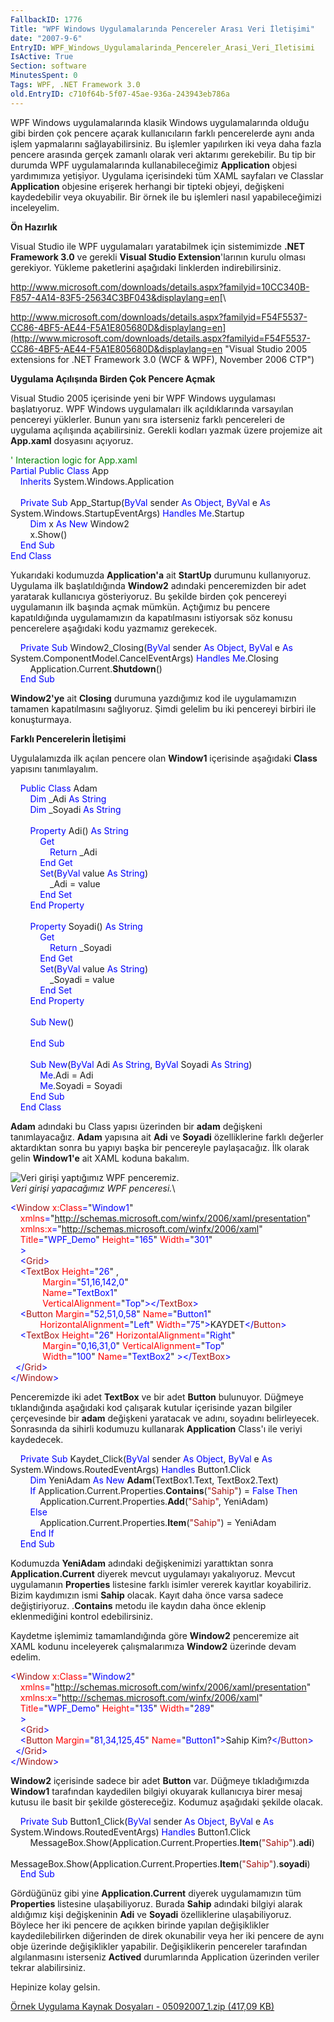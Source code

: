 ```yaml
---
FallbackID: 1776
Title: "WPF Windows Uygulamalarında Pencereler Arası Veri İletişimi"
date: "2007-9-6"
EntryID: WPF_Windows_Uygulamalarinda_Pencereler_Arasi_Veri_Iletisimi
IsActive: True
Section: software
MinutesSpent: 0
Tags: WPF, .NET Framework 3.0
old.EntryID: c710f64b-5f07-45ae-936a-243943eb786a
---
```

WPF Windows uygulamalarında klasik Windows uygulamalarında olduğu gibi
birden çok pencere açarak kullanıcıların farklı pencerelerde aynı anda
işlem yapmalarını sağlayabilirsiniz. Bu işlemler yapılırken iki veya
daha fazla pencere arasında gerçek zamanlı olarak veri aktarımı
gerekebilir. Bu tip bir durumda WPF uygulamalarında kullanabileceğimiz
**Application** objesi yardımımıza yetişiyor. Uygulama içerisindeki tüm
XAML sayfaları ve Classlar **Application** objesine erişerek herhangi
bir tipteki objeyi, değişkeni kaydedebilir veya okuyabilir. Bir örnek
ile bu işlemleri nasıl yapabileceğimizi inceleyelim.

**Ön Hazırlık**

Visual Studio ile WPF uygulamaları yaratabilmek için sistemimizde **.NET
Framework 3.0** ve gerekli **Visual Studio Extension**'larının kurulu
olması gerekiyor. Yükleme paketlerini aşağıdaki linklerden
indirebilirsiniz.

<http://www.microsoft.com/downloads/details.aspx?familyid=10CC340B-F857-4A14-83F5-25634C3BF043&displaylang=en>[\

http://www.microsoft.com/downloads/details.aspx?familyid=F54F5537-CC86-4BF5-AE44-F5A1E805680D&displaylang=en](http://www.microsoft.com/downloads/details.aspx?familyid=F54F5537-CC86-4BF5-AE44-F5A1E805680D&displaylang=en "Visual Studio 2005 extensions for .NET Framework 3.0 (WCF & WPF), November 2006 CTP")

**Uygulama Açılışında Birden Çok Pencere Açmak**

Visual Studio 2005 içerisinde yeni bir WPF Windows uygulaması
başlatıyoruz. WPF Windows uygulamaları ilk açıldıklarında varsayılan
pencereyi yüklerler. Bunun yanı sıra isterseniz farklı pencereleri de
uygulama açılışında açabilirsiniz. Gerekli kodları yazmak üzere
projemize ait **App.xaml** dosyasını açıyoruz.

<span style="color:green; ">' Interaction logic for App.xaml</span>\
<span style="color:blue; ">Partial</span><span> <span
style="color:blue; ">Public</span> <span
style="color:blue; ">Class</span> App</span>\
<span>    <span style="color:blue; ">Inherits</span>
System.Windows.Application</span>\
<span> </span>\
<span>    <span style="color:blue; ">Private</span> <span
style="color:blue; ">Sub</span> App\_Startup(<span
style="color:blue; ">ByVal</span> sender <span
style="color:blue; ">As</span> <span style="color:blue; ">Object</span>,
<span style="color:blue; ">ByVal</span> e <span
style="color:blue; ">As</span> System.Windows.StartupEventArgs) <span
style="color:blue; ">Handles</span> <span
style="color:blue; ">Me</span>.Startup</span>\
<span>        <span style="color:blue; ">Dim</span> x <span
style="color:blue; ">As</span> <span style="color:blue; ">New</span>
Window2</span>\
<span>        x.Show()</span>\
<span>    <span style="color:blue; ">End</span> <span
style="color:blue; ">Sub</span></span>\
<span style="color:blue; ">End</span><span> <span
style="color:blue; ">Class</span></span>

Yukarıdaki kodumuzda **Application'a** ait **StartUp** durumunu
kullanıyoruz. Uygulama ilk başlatıldığında **Window2** adındaki
penceremizden bir adet yaratarak kullanıcıya gösteriyoruz. Bu şekilde
birden çok pencereyi uygulamanın ilk başında açmak mümkün. Açtığımız bu
pencere kapatıldığında uygulamamızın da kapatılmasını istiyorsak söz
konusu pencerelere aşağıdaki kodu yazmamız gerekecek.

<span>    <span style="color:blue; ">Private</span> <span
style="color:blue; ">Sub</span> Window2\_Closing(<span
style="color:blue; ">ByVal</span> sender <span
style="color:blue; ">As</span> <span style="color:blue; ">Object</span>,
<span style="color:blue; ">ByVal</span> e <span
style="color:blue; ">As</span> System.ComponentModel.CancelEventArgs)
<span style="color:blue; ">Handles</span> <span
style="color:blue; ">Me</span>.Closing</span>\
<span>        Application.Current.**Shutdown**()</span>\
 <span style="line-height:115%; ">    <span
style="color:blue; ">End</span> <span
style="color:blue; ">Sub</span></span>

**Window2'ye** ait **Closing** durumuna yazdığımız kod ile uygulamamızın
tamamen kapatılmasını sağlıyoruz. Şimdi gelelim bu iki pencereyi birbiri
ile konuşturmaya.

**Farklı Pencerelerin İletişimi**

Uygulalamızda ilk açılan pencere olan **Window1** içerisinde aşağıdaki
**Class** yapısını tanımlayalım.

<span>    <span style="color:blue; ">Public</span> <span
style="color:blue; ">Class</span> Adam</span>\
<span>        <span style="color:blue; ">Dim</span> \_Adi <span
style="color:blue; ">As</span> <span
style="color:blue; ">String</span></span>\
<span>        <span style="color:blue; ">Dim</span> \_Soyadi <span
style="color:blue; ">As</span> <span
style="color:blue; ">String</span></span>\
<span style="color:blue; "> </span>\
<span>        <span style="color:blue; ">Property</span> Adi() <span
style="color:blue; ">As</span> <span
style="color:blue; ">String</span></span>\
<span>            <span style="color:blue; ">Get</span></span>\
<span>                <span style="color:blue; ">Return</span>
\_Adi</span>\
<span>            <span style="color:blue; ">End</span> <span
style="color:blue; ">Get</span></span>\
<span>            <span style="color:blue; ">Set</span>(<span
style="color:blue; ">ByVal</span> value <span
style="color:blue; ">As</span> <span
style="color:blue; ">String</span>)</span>\
<span>                \_Adi = value</span>\
<span>            <span style="color:blue; ">End</span> <span
style="color:blue; ">Set</span></span>\
<span>        <span style="color:blue; ">End</span> <span
style="color:blue; ">Property</span></span>\
<span style="color:blue; "> </span>\
<span>        <span style="color:blue; ">Property</span> Soyadi() <span
style="color:blue; ">As</span> <span
style="color:blue; ">String</span></span>\
<span>            <span style="color:blue; ">Get</span></span>\
<span>                <span style="color:blue; ">Return</span>
\_Soyadi</span>\
<span>            <span style="color:blue; ">End</span> <span
style="color:blue; ">Get</span></span>\
<span>            <span style="color:blue; ">Set</span>(<span
style="color:blue; ">ByVal</span> value <span
style="color:blue; ">As</span> <span
style="color:blue; ">String</span>)</span>\
<span>                \_Soyadi = value</span>\
<span>            <span style="color:blue; ">End</span> <span
style="color:blue; ">Set</span></span>\
<span>        <span style="color:blue; ">End</span> <span
style="color:blue; ">Property</span></span>\
<span style="color:blue; "> </span>\
<span>        <span style="color:blue; ">Sub</span> <span
style="color:blue; ">New</span>()</span>\
<span> </span>\
<span>        <span style="color:blue; ">End</span> <span
style="color:blue; ">Sub</span></span>\
<span style="color:blue; "> </span>\
<span>        <span style="color:blue; ">Sub</span> <span
style="color:blue; ">New</span>(<span style="color:blue; ">ByVal</span>
Adi <span style="color:blue; ">As</span> <span
style="color:blue; ">String</span>, <span
style="color:blue; ">ByVal</span> Soyadi <span
style="color:blue; ">As</span> <span
style="color:blue; ">String</span>)</span>\
<span>            <span style="color:blue; ">Me</span>.Adi = Adi</span>\
<span>            <span style="color:blue; ">Me</span>.Soyadi =
Soyadi</span>\
<span>        <span style="color:blue; ">End</span> <span
style="color:blue; ">Sub</span></span>\
<span>    <span style="color:blue; ">End</span> <span
style="color:blue; ">Class</span></span>

**Adam** adındaki bu Class yapısı üzerinden bir **adam** değişkeni
tanımlayacağız. **Adam** yapısına ait **Adi** ve **Soyadi**
özelliklerine farklı değerler aktardıktan sonra bu yapıyı başka bir
pencereyle paylaşacağız. İlk olarak gelin **Window1'e** ait XAML koduna
bakalım.

![Veri girişi yaptığımız WPF
penceremiz.](media/WPF_Windows_Uygulamalarinda_Pencereler_Arasi_Veri_Iletisimi/05092007_1.png)\
 *Veri girişi yapacağımız WPF penceresi.*\

<span style="color:blue; ">\<</span><span
style="color:#A31515; ">Window</span><span style="color:blue; ">
</span><span style="color:red; ">x:Class</span><span
style="color:blue; ">=</span><span>"<span
style="color:blue; ">Window1</span>"</span>\
 <span style="color:blue; ">    </span><span
style="color:red; ">xmlns</span><span
style="color:blue; ">=</span><span>"<span
style="color:blue; ">http://schemas.microsoft.com/winfx/2006/xaml/presentation</span>"</span>\
<span style="color:blue; ">    </span><span
style="color:red; ">xmlns:x</span><span
style="color:blue; ">=</span><span>"<span
style="color:blue; ">http://schemas.microsoft.com/winfx/2006/xaml</span>"</span>\
<span style="color:blue; ">    </span><span
style="color:red; ">Title</span><span
style="color:blue; ">=</span><span>"<span
style="color:blue; ">WPF\_Demo</span>"<span style="color:blue; ">
</span><span style="color:red; ">Height</span><span
style="color:blue; ">=</span>"<span
style="color:blue; ">165</span>"<span style="color:blue; "> </span><span
style="color:red; ">Width</span><span
style="color:blue; ">=</span>"<span
style="color:blue; ">301</span>"</span>\
<span style="color:blue; ">    \></span>\
<span style="color:blue; ">    \<</span><span
style="color:#A31515; ">Grid</span><span style="color:blue; ">\></span>\
<span style="color:blue; ">    \<</span><span
style="color:#A31515; ">TextBox</span><span style="color:blue; ">
</span><span style="color:red; ">Height</span><span
style="color:blue; ">=</span><span>"<span
style="color:blue; ">26</span>"<span style="color:blue; ">
</span>,</span>\
<span style="color:blue; ">             </span><span
style="color:red; ">Margin</span><span
style="color:blue; ">=</span><span>"<span
style="color:blue; ">51,16,142,0</span>"<span style="color:blue; ">
</span></span>\
<span style="color:blue; ">             </span><span
style="color:red; ">Name</span><span
style="color:blue; ">=</span><span>"<span
style="color:blue; ">TextBox1</span>"<span style="color:blue; ">
</span></span>\
<span style="color:blue; ">             </span><span
style="color:red; ">VerticalAlignment</span><span
style="color:blue; ">=</span><span>"<span
style="color:blue; ">Top</span>"<span
style="color:blue; ">\>\</</span><span
style="color:#A31515; ">TextBox</span><span
style="color:blue; ">\></span></span>\
<span style="color:blue; ">    \<</span><span
style="color:#A31515; ">Button</span><span style="color:blue; ">
</span><span style="color:red; ">Margin</span><span
style="color:blue; ">=</span><span>"<span
style="color:blue; ">52,51,0,58</span>"<span style="color:blue; ">
</span><span style="color:red; ">Name</span><span
style="color:blue; ">=</span>"<span
style="color:blue; ">Button1</span>"<span style="color:blue; ">
</span></span>\
<span style="color:blue; ">            </span><span
style="color:red; ">HorizontalAlignment</span><span
style="color:blue; ">=</span><span>"<span
style="color:blue; ">Left</span>"<span style="color:blue; ">
</span><span style="color:red; ">Width</span><span
style="color:blue; ">=</span>"<span style="color:blue; ">75</span>"<span
style="color:blue; ">\></span>KAYDET<span
style="color:blue; ">\</</span><span
style="color:#A31515; ">Button</span><span
style="color:blue; ">\></span></span>\
<span style="color:blue; ">    \<</span><span
style="color:#A31515; ">TextBox</span><span style="color:blue; ">
</span><span style="color:red; ">Height</span><span
style="color:blue; ">=</span><span>"<span
style="color:blue; ">26</span>"<span style="color:blue; "> </span><span
style="color:red; ">HorizontalAlignment</span><span
style="color:blue; ">=</span>"<span
style="color:blue; ">Right</span>"<span style="color:blue; ">
</span></span>\
<span style="color:blue; ">             </span><span
style="color:red; ">Margin</span><span
style="color:blue; ">=</span><span>"<span
style="color:blue; ">0,16,31,0</span>"<span style="color:blue; ">
</span><span style="color:red; ">VerticalAlignment</span><span
style="color:blue; ">=</span>"<span
style="color:blue; ">Top</span>"<span style="color:blue; ">
</span></span>\
<span style="color:blue; ">             </span><span
style="color:red; ">Width</span><span
style="color:blue; ">=</span><span>"<span
style="color:blue; ">100</span>"<span style="color:blue; "> </span><span
style="color:red; ">Name</span><span style="color:blue; ">=</span>"<span
style="color:blue; ">TextBox2</span>"<span
style="color:blue; "> \>\</</span><span
style="color:#A31515; ">TextBox</span><span
style="color:blue; ">\></span></span>\
<span style="color:blue; ">  \</</span><span
style="color:#A31515; ">Grid</span><span style="color:blue; ">\></span>\
<span style="color:blue; ">\</</span><span
style="color:#A31515; ">Window</span><span
style="color:blue; ">\></span>

Penceremizde iki adet **TextBox** ve bir adet **Button** bulunuyor.
Düğmeye tıklandığında aşağıdaki kod çalışarak kutular içerisinde yazan
bilgiler çerçevesinde bir **adam** değişkeni yaratacak ve adını,
soyadını belirleyecek. Sonrasında da sihirli kodumuzu kullanarak
**Application** Class'ı ile veriyi kaydedecek.

<span>    <span style="color:blue; ">Private</span> <span
style="color:blue; ">Sub</span> Kaydet\_Click(<span
style="color:blue; ">ByVal</span> sender <span
style="color:blue; ">As</span> <span style="color:blue; ">Object</span>,
<span style="color:blue; ">ByVal</span> e <span
style="color:blue; ">As</span> System.Windows.RoutedEventArgs) <span
style="color:blue; ">Handles</span> Button1.Click</span>\
<span>        <span style="color:blue; ">Dim</span> YeniAdam <span
style="color:blue; ">As</span> <span style="color:blue; ">New</span>
**Adam**(TextBox1.Text, TextBox2.Text)</span>\
<span>        <span style="color:blue; ">If</span>
Application.Current.Properties.**Contains**(<span
style="color:#A31515; ">"Sahip"</span>) = <span
style="color:blue; ">False</span> <span
style="color:blue; ">Then</span></span>\
 <span>            Application.Current.Properties.**Add**(<span
style="color:#A31515; ">"Sahip"</span>, YeniAdam)</span>\
 <span>        <span style="color:blue; ">Else</span></span>\
<span>            Application.Current.Properties.**Item**(<span
style="color:#A31515; ">"Sahip"</span>) = YeniAdam</span>\
 <span>        <span style="color:blue; ">End</span> <span
style="color:blue; ">If</span></span>\
 <span>    <span style="color:blue; ">End</span> <span
style="color:blue; ">Sub</span></span>

Kodumuzda **YeniAdam** adındaki değişkenimizi yarattıktan sonra
**Application.Current** diyerek mevcut uygulamayı yakalıyoruz. Mevcut
uygulamanın **Properties** listesine farklı isimler vererek kayıtlar
koyabiliriz. Bizim kaydımızın ismi **Sahip** olacak. Kayıt daha önce
varsa sadece değiştiriyoruz. .**Contains** metodu ile kaydın daha önce
eklenip eklenmediğini kontrol edebilirsiniz.

Kaydetme işlemimiz tamamlandığında göre **Window2** penceremize ait XAML
kodunu inceleyerek çalışmalarımıza **Window2** üzerinde devam edelim.

<span style=" color:blue; ">\<</span><span
style=" color:#A31515; ">Window</span><span style=" color:blue; ">
</span><span style=" color:red; ">x:Class</span><span
style=" color:blue; ">=</span><span>"<span
style="color:blue; ">Window2</span>"</span>\
<span style=" color:blue; ">    </span><span
style=" color:red; ">xmlns</span><span
style=" color:blue; ">=</span><span>"<span
style="color:blue; ">http://schemas.microsoft.com/winfx/2006/xaml/presentation</span>"</span>\
<span style=" color:blue; ">    </span><span
style=" color:red; ">xmlns:x</span><span
style=" color:blue; ">=</span><span>"<span
style="color:blue; ">http://schemas.microsoft.com/winfx/2006/xaml</span>"</span>\
<span style=" color:blue; ">    </span><span
style=" color:red; ">Title</span><span
style=" color:blue; ">=</span><span>"<span
style="color:blue; ">WPF\_Demo</span>"<span style="color:blue; ">
</span><span style="color:red; ">Height</span><span
style="color:blue; ">=</span>"<span
style="color:blue; ">135</span>"<span style="color:blue; "> </span><span
style="color:red; ">Width</span><span
style="color:blue; ">=</span>"<span
style="color:blue; ">289</span>"</span>\
<span style=" color:blue; ">    \></span>\
<span style=" color:blue; ">    \<</span><span
style=" color:#A31515; ">Grid</span><span
style=" color:blue; ">\></span>\
<span style=" color:blue; ">    \<</span><span
style=" color:#A31515; ">Button</span><span style=" color:blue; ">
</span><span style=" color:red; ">Margin</span><span
style=" color:blue; ">=</span><span>"<span
style="color:blue; ">81,34,125,45</span>"<span style="color:blue; ">
</span><span style="color:red; ">Name</span><span
style="color:blue; ">=</span>"<span
style="color:blue; ">Button1</span>"<span
style="color:blue; ">\></span>Sahip Kim?<span
style="color:blue; ">\</</span><span
style="color:#A31515; ">Button</span><span
style="color:blue; ">\></span></span>\
<span style=" color:blue; ">  \</</span><span
style=" color:#A31515; ">Grid</span><span
style=" color:blue; ">\></span>\
<span style=" color:blue; ">\</</span><span
style=" color:#A31515; ">Window</span><span
style=" color:blue; ">\></span>

**Window2** içerisinde sadece bir adet **Button** var. Düğmeye
tıkladığımızda **Window1** tarafından kaydedilen bilgiyi okuyarak
kullanıcıya birer mesaj kutusu ile basit bir şekilde göstereceğiz.
Kodumuz aşağıdaki şekilde olacak.

<span>    <span style="color:blue; ">Private</span> <span
style="color:blue; ">Sub</span> Button1\_Click(<span
style="color:blue; ">ByVal</span> sender <span
style="color:blue; ">As</span> <span style="color:blue; ">Object</span>,
<span style="color:blue; ">ByVal</span> e <span
style="color:blue; ">As</span> System.Windows.RoutedEventArgs) <span
style="color:blue; ">Handles</span> Button1.Click</span>\
<span>       
MessageBox.Show(Application.Current.Properties.**Item**(<span
style="color:#A31515; ">"Sahip"</span>).**adi**)</span>\
 <span>       
MessageBox.Show(Application.Current.Properties.**Item**(<span
style="color:#A31515; ">"Sahip"</span>).**soyadi**)</span>\
 <span style="line-height:115%; ">    <span
style="color:blue; ">End</span> <span
style="color:blue; ">Sub</span></span>

Gördüğünüz gibi yine **Application.Current** diyerek uygulamamızın tüm
**Properties** listesine ulaşabiliyoruz. Burada **Sahip** adındaki
bilgiyi alarak aldığımız kişi değişkeninin **Adi** ve **Soyadi**
özelliklerine ulaşabiliyoruz. Böylece her iki pencere de açıkken birinde
yapılan değişiklikler kaydedilebilirken diğerinden de direk okunabilir
veya her iki pencere de aynı obje üzerinde değişiklikler yapabilir.
Değişiklikerin pencereler tarafından algılanmasını isterseniz
**Actived** durumlarında Application üzerinden veriler tekrar
alabilirsiniz.

Hepinize kolay gelsin.

[Örnek Uygulama Kaynak Dosyaları - 05092007\_1.zip (417,09
KB)](media/WPF_Windows_Uygulamalarinda_Pencereler_Arasi_Veri_Iletisimi/05092007_1.zip)


